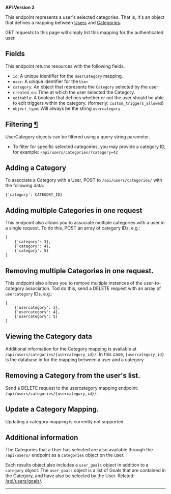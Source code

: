 
**API Version 2**

This endpoint represents a user's selected categories. That is, it's an
object that defines a mapping between [Users](/api/users/) and
[Categories](/api/categories/).

GET requests to this page will simply list this mapping for the authenticated
user.

## Fields

This endpoint returns resources with the following fields.

* `id`: A unique identifier for the `UserCategory` mapping.
* `user`: A unique identifier for the `User`
* `category`: An object that represents the `Category` selected by the user
* `created_on`: Time at which the user selected the Category.
* `editable`: A boolean that defines whether or not the user should be able to
  edit triggers within the category. (formerly: `custom_triggers_allowed`)
* `object_type`: Will always be the string `usercategory`

## Filtering <a href="#filtering">&para;</a>

UserCategory objects can be filtered using a query string parameter.

* To filter for specific selected categoiries, you may provide a category ID,
  for example: `/api/users/categories/?category=42`

## Adding a Category

To associate a Category with a User, POST to `/api/users/categories/` with the
following data:

    {'category': CATEGORY_ID}

## Adding multiple Categories in one request

This endpoint also allows you to associate multiple categories with a user
in a single request. To do this, POST an array of category IDs, e.g.:

    [
        {'category': 3},
        {'category': 4},
        {'category': 5}
    ]

## Removing multiple Categories in one request.

This endpoint also allows you to remove  multiple instances of the
user-to-category association. Tod do this, send a DELETE request with
an array of `usercategory` IDs, e.g.:

    [
        {'usercategory': 3},
        {'usercategory': 4},
        {'usercategory': 5}
    ]

## Viewing the Category data

Additional information for the Category mapping is available at
`/api/users/categories/{usercategory_id}/`. In this case, `{usercategory_id}`
is the database id for the mapping between a user and a category

## Removing a Category from the user's list.

Send a DELETE request to the usercategory mapping endpoint:
`/api/users/categories/{usercategory_id}/`.

## Update a Category Mapping.

Updating a category mapping is currently not supported.

## Additional information

The Categories that a User has selected are also available through the
`/api/users/` endpoint as a `categories` object on the user.

Each results object also includes a `user_goals` object in addition to
a `category` object. The `user_goals` object is a list of Goals that are
contained in the Category, and have also be selected by the User. Related:
[/api/users/goals/](/api/users/goals/).

----

